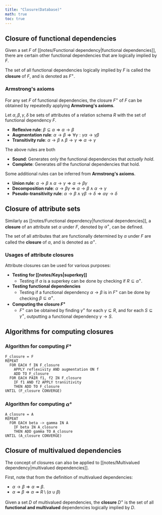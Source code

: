 ```yaml
---
title: "Closure(Database)"
math: true
toc: true
---
```


## Closure of functional dependencies

Given a set $F$ of [[notes/Functional dependency|functional dependencies]], there are certain other functional dependencies that are logically implied by $F$.

The set of all functional dependencies logically implied by $F$ is called the **closure** of $F$, and is denoted as $F^+$.

### Armstrong's axioms

For any set $F$ of functional dependencies, the closure $F^+$ of $F$ can be obtained by repeatedly applying **Armstrong's axioms**.

Let $\alpha, \beta, \gamma, \delta$ be sets of attributes of a relation schema $R$ with the set of functional dependency $F$.

- **Reflexive rule**: $\beta \subseteq \alpha \Rightarrow \alpha \to \beta$
- **Augmentation rule**: $\alpha \to \beta \Rightarrow \forall \gamma: \gamma\alpha \to \gamma\beta$
- **Transitivity rule**: $\alpha \to \beta \land \beta \to \gamma \Rightarrow \alpha \to \gamma$

The above rules are both
- **Sound**: Generates only the functional dependencies that _actually hold_.
- **Complete**: Generates _all_ the functional dependencies that hold.

Some additional rules can be inferred from **Armstrong's axioms**.

- **Union rule**: $\alpha \to \beta \land \alpha \to \gamma \Rightarrow \alpha \to \beta\gamma$
- **Decomposition rule**: $\alpha \to \beta\gamma \Rightarrow \alpha \to \beta \land \alpha \to \gamma$
- **Pseudo-transitivity rule**: $\alpha \to \beta \land \gamma\beta \to \delta \Rightarrow \alpha\gamma \to \delta$

## Closure of attribute sets

Similarly as [[notes/Functional dependency|functional dependencies]], a **closure** of an attribute set $\alpha$ under $F$, denoted by $\alpha^+$, can be defined.

The set of all attributes that are functionally determined by $\alpha$ under $F$ are called the **closure** of $\alpha$, and is denoted as $\alpha^+$.

### Usages of attribute closures

Attribute closures can be used for various purposes:

- **Testing for [[notes/Keys|superkey]]**
  - Testing if $\alpha$ is a superkey can be done by checking if $R \subseteq \alpha^+$.
- **Testing functional dependencies**
  - Testing if a functional dependency $\alpha \to \beta$ is in $F^+$ can be done by checking $\beta \subseteq \alpha^+$.
- **Computing the closure $F^+$**
  - $F^+$ can be obtained by finding $\gamma^+$ for each $\gamma \subseteq R$, and for each $S \subseteq \gamma^+$, outputting a functional dependency $\gamma \to S$.

## Algorithms for computing closures

### Algorithm for computing $F^+$

```
F_closure = F
REPEAT
  FOR EACH f IN F_closure
    APPLY reflexivity AND augmentation ON f
    ADD TO F_closure
  FOR EACH PAIR f1, f2 IN F_closure
    IF f1 AND f2 APPLY transitivity
    THEN ADD TO F_closure
UNTIL (F_closure CONVERGE)
```

### Algorithm for computing $\alpha^+$

```
A_closure = A
REPEAT
  FOR EACH beta -> gamma IN A
    IF beta IN A_closure
    THEN ADD gamma TO A_closure
UNTIL (A_closure CONVERGE)
```

## Closure of multivalued dependencies

The concept of closures can also be applied to [[notes/Multivalued dependency|multivalued dependencies]].

First, note that from the definition of multivalued dependencies:
- $\alpha \to \beta \Rightarrow \alpha \twoheadrightarrow \beta$.
- $\alpha \twoheadrightarrow \beta \Rightarrow \alpha \twoheadrightarrow R \setminus (\alpha \cup \beta)$

Given a set $D$ of multivalued dependencies, the **closure** $D^+$ is the set of all **functional and multivalued** dependencies logically implied by $D$.